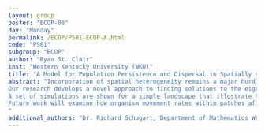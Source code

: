 ```yaml
---
layout: group
poster: "ECOP-08"
day: "Monday"
permalink: /ECOP/PS01-ECOP-8.html
code: "PS01"
subgroup: "ECOP"
author: "Ryan St. Clair"
inst: "Western Kentucky University (WKU)"
title: "A Model for Population Persistence and Dispersal in Spatially Heterogeneous Environments"
abstract: "Incorporation of spatial heterogeneity remains a major hurdle to modeling population dynamics in complex environments. Random-walk models are the foundation of many spatially explicit analyses of population growth and dispersal. The linearized eigenvalue problem of the reaction-diffusion equation yields results on short-term or asymptotic population dynamics, but has only been analyzed in patchy domains with at most two types of patches. 
Our research develops a novel approach to finding solutions to the eigenvalue problem that allows for analysis of landscapes with any finite number of patches where each patch may have a unique type and at each interface between patches an interface condition reflecting organism behavior may be chosen independently. We determine an implicit relation which allows for analysis of the dependence of eigenvalue (population growth rate) and eigenfunction (population spatial distribution) solutions on patch parameters and interface conditions. The implicit relation is continuous on a bounded interval that contains the principal eigenvalue. A java program using Newton’s method was used to generate solutions to the eigenvalue problem.
A set of simulations are shown for a simple landscape that illustrate how our model can be used to analyze population persistence, spatial distributions, and migration dynamics in spatially heterogeneous environments. We show that previously used interface conditions with different interpretations of organism behavior can simultaneously produce similar eigenvalues and significantly different population distributions. In the reaction diffusion model at extrema in the eigenfunction there is zero flux in population density, and our simulations show that the relative properties of source patches, the boundary conditions chosen, and the inclusion of matrix landscape can all affect whether source patches are separated by a minimum in population density. As a result, our simulations demonstrate that our model may be used to advance understanding of how patches act in concert to produce source-sink dynamics across a landscape or to produce alternate methods for classifying source and sink populations.
Future work will examine how organism movement rates within patches affect population dynamics and how movement and foraging strategies affect population persistence and spread. The results of the eigenvalue problem may also be used in empirical studies as a reference model to interpret mark and recapture data. While the boundary conditions addressed in our work cover all symmetric periodic cases, our results also lay the foundation needed to address periodic landscapes that are asymmetric which are common in nature and relevant to processes of invasion. Our results will enable future analysis of population dynamics in landscapes that include spatially heterogeneous features such as ecotones, matrix landscape, corridors, and fragmented reserves with diverse interspersed human land-use areas.
"
additional_authors: "Dr. Richard Schugart, Department of Mathematics WKU; Dr. Andrew Nevai, Department of Mathematics UCF"
---
```

